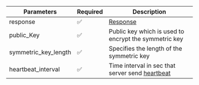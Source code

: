 | Parameters               	| Required 	                | Description                                        	                                    |
|--------------------------	|----------	                |----------------------------------------------------	                                    |
| response   	            | :white_check_mark:        | [Response](Response.md)                                                                   |
| public_Key        	    | :white_check_mark:      	| Public key which is used to encrypt the symmetric key                                     |
| symmetric_key_length 		| :white_check_mark:      	| Specifies the length of the symmetric key 	  		                                    |
| heartbeat_interval 		| :white_check_mark:      	| Time interval in sec that server send [heartbeat](README.md#action_30003)	    |
